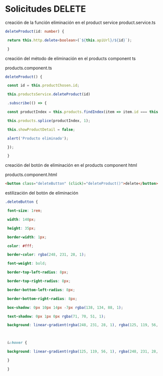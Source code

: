 # Solicitudes DELETE

creación de la función eliminación en el product service
product.service.ts
```ts
deleteProduct(id: number) {

 return this.http.delete<boolean>(`${this.apiUrl}/${id}`);

 }
```

creación del método de eliminación en el products component ts

products.component.ts
```ts
deleteProduct() {

 const id = this.productChosen.id;

 this.productsService.deleteProduct(id)

 .subscribe(() => {

 const productIndex = this.products.findIndex(item => item.id === this.productChosen.id);

 this.products.splice(productIndex, 1);

 this.showProductDetail = false;

 alert('Producto eliminado');

 });

 }
```

creación del botón de eliminación en el products component html

products.component.html
```html
<button class="deleteButton" (click)="deleteProduct()">delete</button>
```

estilización del botón de eliminación

```scss
.deleteButton {

 font-size: 1rem;

 width: 140px;

 height: 35px;

 border-width: 1px;

 color: #fff;

 border-color: rgba(248, 231, 28, 1);

 font-weight: bold;

 border-top-left-radius: 8px;

 border-top-right-radius: 8px;

 border-bottom-left-radius: 8px;

 border-bottom-right-radius: 8px;

 box-shadow: 0px 10px 14px -7px rgba(138, 134, 88, 1);

 text-shadow: 0px 1px 0px rgba(71, 70, 51, 1);

 background: linear-gradient(rgba(248, 231, 28, 1), rgba(125, 119, 56, 1));

  

 &:hover {

 background: linear-gradient(rgba(125, 119, 56, 1), rgba(248, 231, 28, 1));

 }

 }
```